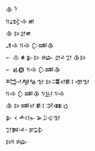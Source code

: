 <div class='block'>
<div class='line'>𒆠 𒇺</div>
<div class='line'>𒀀𒃶𒈾 𒅖</div>
<div class='line'>𒆠 𒄿𒇻𒌑</div>
<div class='line'>𒂗𒈾 𒀀𒈾 𒁷𒌁𒆠</div>
<div class='line'>𒀸 𒊮 𒀭𒉌𒄿 𒈗 𒇻𒈦𒋛 𒆠𒄿</div>
<div class='line'>𒀸 𒌗𒁈 𒀀𒈾 𒁷𒌁𒆠</div>
<div class='line'>𒅋𒆷𒆚𒈠 𒄿𒃮𒁀𒀾𒋙 𒌝𒈠</div>
<div class='line'>𒀀𒈾 𒁷𒌁𒆠 𒀀𒌨 𒀀𒈾</div>
<div class='line'>𒆠 𒄿𒌁𒁀 𒀾𒋙 𒋫𒈪𒌓</div>
<div class='line'>𒉌 𒌋 𒋀𒋙𒉡 𒅕𒊒𒌒𒈠</div>
<div class='line'>𒋛𒀉𒋾 𒁳𒁉</div>
<div class='line'>𒅀 𒈗</div>
</div>